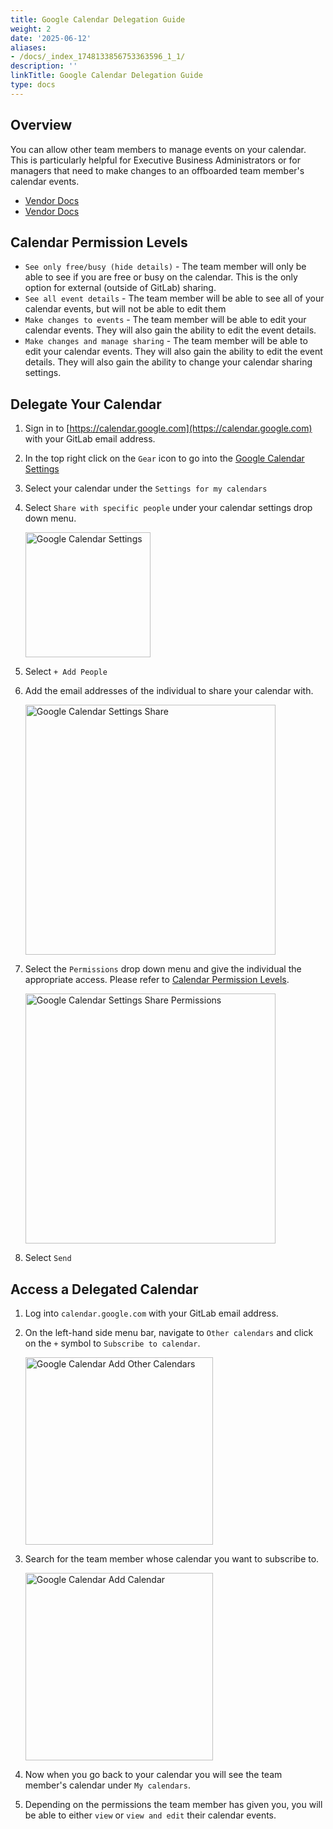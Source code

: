 ```yaml
---
title: Google Calendar Delegation Guide
weight: 2
date: '2025-06-12'
aliases:
- /docs/_index_1748133856753363596_1_1/
description: ''
linkTitle: Google Calendar Delegation Guide
type: docs
---
```


## Overview

You can allow other team members to manage events on your calendar. This is particularly helpful for Executive Business Administrators or for managers that need to make changes to an offboarded team member's calendar events.

- [Vendor Docs](https://support.google.com/a/users/answer/168126)
- [Vendor Docs](https://support.google.com/calendar/answer/37082)

## Calendar Permission Levels

- `See only free/busy (hide details)` - The team member will only be able to see if you are free or busy on the calendar. This is the only option for external (outside of GitLab) sharing.
- `See all event details` - The team member will be able to see all of your calendar events, but will not be able to edit them
- `Make changes to events` - The team member will be able to edit your calendar events. They will also gain the ability to edit the event details.
- `Make changes and manage sharing` - The team member will be able to edit your calendar events. They will also gain the ability to edit the event details. They will also gain the ability to change your calendar sharing settings.

## Delegate Your Calendar

1. Sign in to [https://calendar.google.com](https://calendar.google.com) with your GitLab email address.

1. In the top right click on the `Gear` icon to go into the [Google Calendar Settings](https://support.google.com/calendar/answer/6084644?hl=en&co=GENIE.Platform%3DAndroid)

1. Select your calendar under the `Settings for my calendars`

1. Select `Share with specific people` under your calendar settings drop down menu.

   <img src="/images/security/corporate/systems/google/calendar/delegation/google_calendar_settings.png" alt="Google Calendar Settings" width="200"/><br>

1. Select `+ Add People`

1. Add the email addresses of the individual to share your calendar with.

    <img src="/images/security/corporate/systems/google/calendar/delegation/google_calendar_settings_share.png" alt="Google Calendar Settings Share" width="400"/>

1. Select the `Permissions` drop down menu and give the individual the appropriate access. Please refer to [Calendar Permission Levels](#calendar-permission-levels).

    <img src="/images/security/corporate/systems/google/calendar/delegation/google_calendar_settings_share_permissions.png" alt="Google Calendar Settings Share Permissions" width="400"/>

1. Select `Send`

## Access a Delegated Calendar

1. Log into `calendar.google.com` with your GitLab email address.

1. On the left-hand side menu bar, navigate to `Other calendars` and click on the `+` symbol to `Subscribe to calendar`.

    <img src="/images/security/corporate/systems/google/calendar/delegation/google_calendar_add_other_calendars.png" alt="Google Calendar Add Other Calendars" width="300"/>

1. Search for the team member whose calendar you want to subscribe to.

    <img src="/images/security/corporate/systems/google/calendar/delegation/google_calendar_add_calendar.png" alt="Google Calendar Add Calendar" width="300"/>

1. Now when you go back to your calendar you will see the team member's calendar under `My calendars`.

1. Depending on the permissions the team member has given you, you will be able to either `view` or `view and edit` their calendar events.
